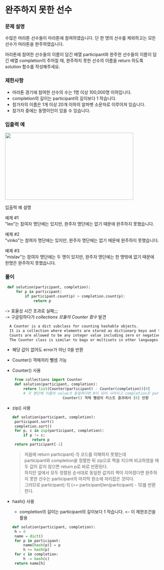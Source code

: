 # 완주하지 못한 선수

### 문제 설명
수많은 마라톤 선수들이 마라톤에 참여하였습니다. 단 한 명의 선수를 제외하고는 모든 선수가 마라톤을 완주하였습니다.              
                                           
마라톤에 참여한 선수들의 이름이 담긴 배열 participant와 완주한 선수들의 이름이 담긴 배열 completion이 주어질 때, 완주하지 못한 선수의 이름을 return 하도록 solution 함수를 작성해주세요.    

### 제한사항
+ 마라톤 경기에 참여한 선수의 수는 1명 이상 100,000명 이하입니다.
+ completion의 길이는 participant의 길이보다 1 작습니다.
+ 참가자의 이름은 1개 이상 20개 이하의 알파벳 소문자로 이루어져 있습니다.
+ 참가자 중에는 동명이인이 있을 수 있습니다.
       
### 입출력 예
<img src=https://user-images.githubusercontent.com/63505110/130467850-f4c18eea-66a6-4144-adac-d03093b5b6d6.GIF width = 420 height = 220>


입출력 예 설명            
        
예제 #1             
"leo"는 참여자 명단에는 있지만, 완주자 명단에는 없기 때문에 완주하지 못했습니다.         
            
예제 #2              
"vinko"는 참여자 명단에는 있지만, 완주자 명단에는 없기 때문에 완주하지 못했습니다.          
          
예제 #3          
"mislav"는 참여자 명단에는 두 명이 있지만, 완주자 명단에는 한 명밖에 없기 때문에 한명은 완주하지 못했습니다.         

### 풀이

   ```python
    def solution(participant, completion):
        for p in participant:
            if participant.count(p) > completion.count(p):
                return p
   ```
-> 효율성 시간 초과로 실패;;;                           
-> 구글링하다가 *collections 모듈의 Counter 함수* 발견          
      
  ```html
    A Counter is a dict subclass for counting hashable objects. 
    It is a collection where elements are stored as dictionary keys and their counts are stored as dictionary values. 
    Counts are allowed to be any integer value including zero or negative counts. 
    The Counter class is similar to bags or multisets in other languages.
  ```
   + 해당 값이 없어도 error가 아닌 0을 반환
   + Counter() 객체끼리 뺄셈 가능
                         
+ Counter() 사용
   ```python
    from collections import Counter
    def solution(participant, completion):
        return list(Counter(participant) - Counter(completion))[0] 
        # 각 명단에 이름의 value가 동일하다면 0이 되어 사라지고 completion은 participant 길이보다 1 작기에 
                          Counter() 객체 뺄셈의 리스트 결과에서 [0] 반환
   ```
+ zip() 사용
   ```python
   def solution(participant, completion):
    participant.sort()
    completion.sort()
    for p, c in zip(participant, completion):
        if p != c:
            return p
    return participant[-1]
   ```
  > 처음에 return participant[-1] 코드를 이해하지 못했는데                     
  > participant와 completion을 정렬한 뒤 zip으로 짝을 지으며 비교하였을 때 두 값이 같지 않으면 return p로 바로 반환된다.                
  > 하지만 앞에서 모두 정렬된 순서대로 동일한 값끼리 짝이 지어졌다면 완주하지 못한 선수는 participant의 마지막 원소에 자리잡은 것이다.                   
  > 그러므로 participant[-1] (== participant[len(participant) - 1])를 반환한다.             
   
+ hash() 사용       
  + completion의 길이는 participant의 길이보다 1 작습니다. <- 이 제한조건을 활용              
   ```python
  def solution(participant, completion):
    h = 0
    name = dict()
    for p in participant:
        name[hash(p)] = p
        h += hash(p)
    for c in completion:
        h -= hash(c)
    return name[h]
   ```
